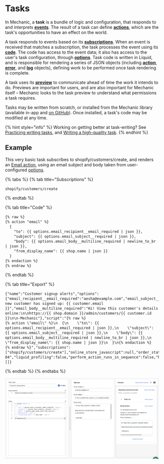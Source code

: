 # Tasks

In Mechanic, a **task** is a bundle of logic and configuration, that responds to and interprets [**events**](../events/). The result of a task can define [**actions**](../actions/), which are the task's opportunities to have an effect on the world.

A task responds to events based on its [**subscriptions**](subscriptions.md). When an event is received that matches a subscription, the task processes the event using its [**code**](code/). The code has access to the event data; it also has access to the user's task configuration, through [**options**](options/). Task code is written in Liquid, and is responsible for rendering a series of JSON objects (including [**action**](code/action-objects.md), [**error**](code/error-objects.md), and [**log**](code/log-objects.md) objects), defining work to be performed once task rendering is complete.

A task uses its [**preview**](previews/) to communicate ahead of time the work it intends to do. Previews are important for users, and are also important for Mechanic itself – Mechanic looks to the task preview to understand what permissions a task requires.

Tasks may be written from scratch, or installed from the Mechanic library (available in-app and [on GitHub](https://github.com/lightward/mechanic-tasks)). Once installed, a task's code may be modified at any time.

{% hint style="info" %}
Working on getting better at task-writing? See [Practicing writing tasks](../../resources/tutorials/practicing-writing-tasks.md), and [Writing a high-quality task](../../techniques/writing-a-high-quality-task.md).
{% endhint %}

## Example

This very basic task subscribes to shopify/customers/create, and renders an [Email action](../actions/email.md), using an email subject and body taken from user-configured [options](options/).

{% tabs %}
{% tab title="Subscriptions" %}
```
shopify/customers/create
```
{% endtab %}

{% tab title="Code" %}
```liquid
{% raw %}
{% action "email" %}
  {
    "to": {{ options.email_recipient__email_required | json }},
    "subject": {{ options.email_subject__required | json }},
    "body": {{ options.email_body__multiline_required | newline_to_br | json }},
    "from_display_name": {{ shop.name | json }}
  }
{% endaction %}
{% endraw %}
```
{% endtab %}

{% tab title="Export" %}
```
{"name":"Customer signup alerts","options":{"email_recipient__email_required":"aesha@example.com","email_subject__required":"A new customer has signed up: {{ customer.email }}","email_body__multiline_required":"Hi! View this customer's details online:\n\nhttps://{{ shop.domain }}/admin/customers/{{ customer.id }}\n\n-Mechanic"},"script":"{% raw %}
{% action \"email\" %}\n  {\n    \"to\": {{ options.email_recipient__email_required | json }},\n    \"subject\": {{ options.email_subject__required | json }},\n    \"body\": {{ options.email_body__multiline_required | newline_to_br | json }},\n    \"from_display_name\": {{ shop.name | json }}\n  }\n{% endaction %}
{% endraw %}","subscriptions":["shopify/customers/create"],"online_store_javascript":null,"order_status_javascript":null,"docs":null,"subscriptions_template":"shopify/customers/create","shopify_api_version":"2022-04","liquid_profiling":false,"perform_action_runs_in_sequence":false,"halt_action_run_sequence_on_error":false,"preview_event_definitions":[]}
```
{% endtab %}
{% endtabs %}

![](<../../.gitbook/assets/Screen Shot 2022-04-01 at 7.14.46 PM.png>)
